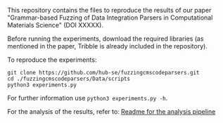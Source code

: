 This repository contains the files to reproduce the results of our paper "Grammar-based Fuzzing of Data Integration Parsers in Computational Materials Science" (DOI XXXXX).

Before running the experiments, download the required libraries (as mentioned in the paper, Tribble is already included in the repository).

To reproduce the experiments:

    git clone https://github.com/hub-se/fuzzingcmscodeparsers.git  
    cd ./fuzzingcmscodeparsers/Data/scripts      
    python3 experiments.py  

For further information use `python3 experiments.py -h`. 

For the analysis of the results, refer to: [Readme for the analysis pipeline](https://github.com/hub-se/fuzzingcmscodeparsers/blob/main/Notebooks/README.md)
